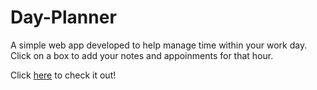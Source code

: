 # Day-Planner

A simple web app developed to help manage time within your work day. Click on a box to add your notes and appoinments for that hour.

Click [here](https://zace118.github.io/Day-Planner/) to check it out!

